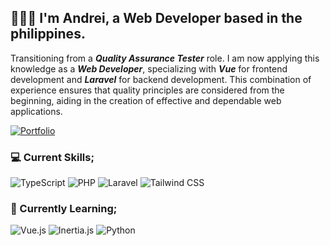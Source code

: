 ## 👨🏽‍💻 I'm Andrei, a Web Developer based in the philippines.

Transitioning from a **_Quality Assurance Tester_** role. I am now applying this knowledge as a **_Web Developer_**, specializing with **_Vue_** for frontend development and **_Laravel_** for backend development. This combination of experience ensures that quality principles are considered from the beginning, aiding in the creation of effective and dependable web applications.

[![Portfolio](https://img.shields.io/badge/portfolio-ffffff?style=for-the-badge)](https://portfolio-sooty-omega-80.vercel.app/)

### 💻 Current Skills;

![TypeScript](https://img.shields.io/badge/typescript-%23007ACC.svg?style=for-the-badge&logo=typescript&logoColor=white) ![PHP](https://img.shields.io/badge/php-%23777BB4.svg?style=for-the-badge&logo=php&logoColor=white) ![Laravel](https://img.shields.io/badge/laravel-%23FF2D20.svg?style=for-the-badge&logo=laravel&logoColor=white) ![Tailwind CSS](https://img.shields.io/badge/tailwindcss-%2338B2AC.svg?style=for-the-badge&logo=tailwind-css&logoColor=white)

### 🌱 Currently Learning;

![Vue.js](https://img.shields.io/badge/vue.js-%2335495e.svg?style=for-the-badge&logo=vuedotjs&logoColor=%234FC08D) ![Inertia.js](https://img.shields.io/badge/Inertia.js-9157EA?style=for-the-badge) ![Python](https://img.shields.io/badge/python-3670A0?style=for-the-badge&logo=python&logoColor=ffdd54)

<!-- ### 📌 Future Learning Goals;

![Expo](https://img.shields.io/badge/expo-1C1E24?style=for-the-badge&logo=expo&logoColor=#D04A37) ![Zod](https://img.shields.io/badge/zod-142641?style=for-the-badge) ![Jotai](https://img.shields.io/badge/jotai-white?style=for-the-badge) ![TanStack Query](https://img.shields.io/badge/tanstack_query-ef4841?style=for-the-badge) ![Better Auth](https://img.shields.io/badge/better_auth-ffffff?style=for-the-badge) ![Drizzle ORM](https://img.shields.io/badge/drizzle_orm-C5F74F?style=for-the-badge) -->
